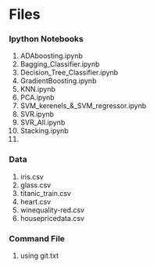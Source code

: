 # Files

### Ipython Notebooks
1. ADAboosting.ipynb
2. Bagging_Classifier.ipynb
3. Decision_Tree_Classifier.ipynb
4. GradientBoosting.ipynb
5. KNN.ipynb
6. PCA.ipynb
7. SVM_kerenels_&_SVM_regressor.ipynb
8. SVR.ipynb
9. SVR_All.ipynb
10. Stacking.ipynb
11. 

### Data
1. iris.csv
2. glass.csv
3. titanic_train.csv
4. heart.csv
5. winequality-red.csv
6. housepricedata.csv

### Command File
1. using git.txt
